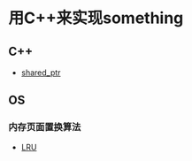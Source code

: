 # 用C++来实现something

## C++
* [shared_ptr](code/cpp/sharedPointer.cpp)

## OS
### 内存页面置换算法
* [LRU](code/os/memoryLRUCache.cpp)